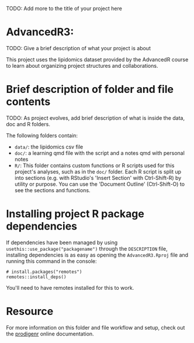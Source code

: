 TODO: Add more to the title of your project here

# AdvancedR3:

TODO: Give a brief description of what your project is about

This project uses the lipidomics dataset provided by the AdvancedR
course to learn about organizing project structures and collaborations.

# Brief description of folder and file contents

TODO: As project evolves, add brief description of what is inside the
data, doc and R folders.

The following folders contain:

-   `data/`: the lipidomics csv file
-   `doc/`: a learning qmd file with the script and a notes qmd with
    personal notes
-   `R/`: This folder contains custom functions or R scripts used for
    this project's analyses, such as in the `doc/` folder. Each R script
    is split up into sections (e.g. with RStudio's 'Insert Section' with
    Ctrl-Shift-R) by utility or purpose. You can use the 'Document
    Outline' (Ctrl-Shift-O) to see the sections and functions.

# Installing project R package dependencies

If dependencies have been managed by using
`usethis::use_package("packagename")` through the `DESCRIPTION` file,
installing dependencies is as easy as opening the `AdvancedR3.Rproj`
file and running this command in the console:

```         
# install.packages("remotes")
remotes::install_deps()
```

You'll need to have remotes installed for this to work.

# Resource

For more information on this folder and file workflow and setup, check
out the [prodigenr](https://rostools.github.io/prodigenr) online
documentation.

